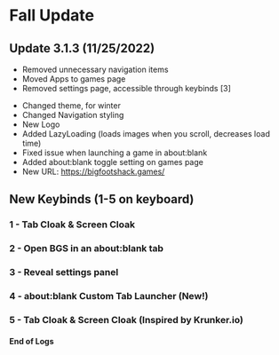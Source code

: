 # Fall Update
## Update 3.1.3 (11/25/2022)
- Removed unnecessary navigation items
- Moved Apps to games page
- Removed settings page, accessible through keybinds [3]
+ Changed theme, for winter
+ Changed Navigation styling
+ New Logo
+ Added LazyLoading (loads images when you scroll, decreases load time)
+ Fixed issue when launching a game in about:blank
+ Added about:blank toggle setting on games page
+ New URL: https://bigfootshack.games/
## New Keybinds (1-5 on keyboard)
  ### 1 - Tab Cloak & Screen Cloak
 ### 2 - Open BGS in an about:blank tab
 ### 3 - Reveal settings panel
  ### 4 - about:blank Custom Tab Launcher (New!)
  ### 5 - Tab Cloak & Screen Cloak (Inspired by Krunker.io)
 #### End of Logs
